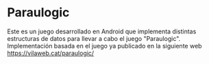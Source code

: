 # Paraulogic

Este es un juego desarrollado en Android que implementa distintas estructuras de datos para llevar a cabo el juego "Paraulogic". Implementación basada en el juego ya publicado en la siguiente web https://vilaweb.cat/paraulogic/
